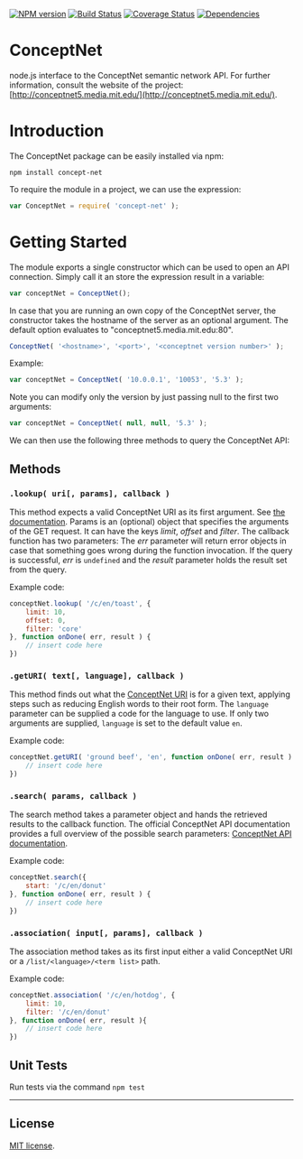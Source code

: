 [![NPM version][npm-image]][npm-url]
[![Build Status][travis-image]][travis-url]
[![Coverage Status][coveralls-image]][coveralls-url]
[![Dependencies][dependencies-image]][dependencies-url]

ConceptNet
===============

node.js interface to the ConceptNet semantic network API. For further information, consult the website of the project:
[http://conceptnet5.media.mit.edu/](http://conceptnet5.media.mit.edu/).


# Introduction

The ConceptNet package can be easily installed via npm:

```
npm install concept-net
```

To require the module in a project, we can use the expression:

```javascript
var ConceptNet = require( 'concept-net' );
```

# Getting Started

The module exports a single constructor which can be used to open an API connection. Simply call it an store the
expression result in a variable:

```javascript
var conceptNet = ConceptNet();
```

In case that you are running an own copy of the ConceptNet server, the constructor takes the hostname of the
server as an optional argument. The default option evaluates to "conceptnet5.media.mit.edu:80".

```javascript
ConceptNet( '<hostname>', '<port>', '<conceptnet version number>' );
```

Example:
```javascript
var conceptNet = ConceptNet( '10.0.0.1', '10053', '5.3' );
```
Note you can modify only the version by just passing null to the first two arguments:

```javascript
var conceptNet = ConceptNet( null, null, '5.3' );
```

We can then use the following three methods to query the ConceptNet API:

## Methods

### `.lookup( uri[, params], callback )`

This method expects a valid ConceptNet URI as its first argument. See [the documentation](https://github.com/commonsense/conceptnet5/wiki/URI-hierarchy).
Params is an (optional) object that specifies the arguments of the GET request. It can have the keys *limit*, *offset* and
*filter*. The callback function has two parameters: The *err* parameter will return error objects in case that something goes
wrong during the function invocation. If the query is successful, *err* is `undefined` and the *result* parameter holds the result set from the query.

Example code:
```javascript
conceptNet.lookup( '/c/en/toast', {
	limit: 10,
	offset: 0,
	filter: 'core'
}, function onDone( err, result ) {
	// insert code here
})
```

### `.getURI( text[, language], callback )`

This method finds out what the [ConceptNet URI](https://github.com/commonsense/conceptnet5/wiki/API#uri-standardization) is for a given text, applying steps such as reducing English words to their root form. The `language` parameter can be supplied a code for the language to use. If only two arguments are supplied, `language` is set to the default value `en`.

Example code:
```javascript
conceptNet.getURI( 'ground beef', 'en', function onDone( err, result ) {
	// insert code here
})
```

### `.search( params, callback )`

The search method takes a parameter object and hands the retrieved results to the callback function.
The official ConceptNet API documentation provides a full overview of the possible search parameters:
[ConceptNet API documentation](https://github.com/commonsense/conceptnet5/wiki/API#search).

Example code:
```javascript
conceptNet.search({
	start: '/c/en/donut'
}, function onDone( err, result ) {
	// insert code here
})
```

### `.association( input[, params], callback )`

The association method takes as its first input either a valid ConceptNet URI or a `/list/<language>/<term list>`
path.

Example code:
```javascript
conceptNet.association( '/c/en/hotdog', {
	limit: 10,
	filter: '/c/en/donut'
}, function onDone( err, result ){
	// insert code here
})
```

## Unit Tests

Run tests via the command `npm test`

---
## License

[MIT license](http://opensource.org/licenses/MIT).

[npm-image]: https://badge.fury.io/js/concept-net.svg
[npm-url]: http://badge.fury.io/js/concept-net

[travis-image]: https://travis-ci.org/Planeshifter/node-concept-net.svg
[travis-url]: https://travis-ci.org/Planeshifter/node-concept-net

[coveralls-image]: https://img.shields.io/coveralls/Planeshifter/node-concept-net/master.svg
[coveralls-url]: https://coveralls.io/r/Planeshifter/node-concept-net?branch=master

[dependencies-image]: http://img.shields.io/david/Planeshifter/node-concept-net.svg
[dependencies-url]: https://david-dm.org/Planeshifter/node-concept-net
